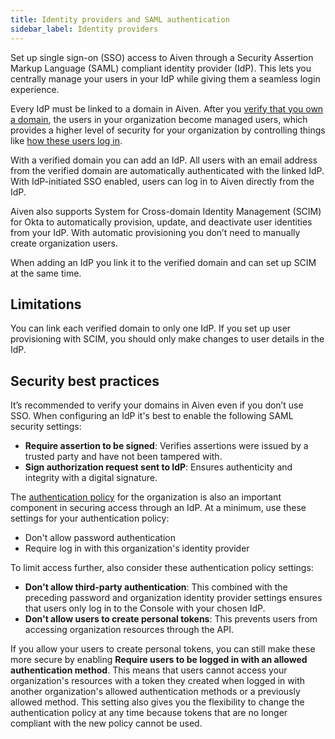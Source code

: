 ```yaml
---
title: Identity providers and SAML authentication
sidebar_label: Identity providers
---
```


Set up single sign-on (SSO) access to Aiven through a Security Assertion Markup Language (SAML) compliant identity provider (IdP). This lets you centrally manage your users in your IdP while giving them a seamless login experience.

Every IdP must be linked to a domain in Aiven. After you
[verify that you own a domain](/docs/platform/howto/manage-domains), the users in your
organization become managed users, which provides a higher level of security for your
organization by controlling things like
[how these users log in](/docs/platform/howto/set-authentication-policies).

With a verified domain you can add an IdP. All users with an email address from
the verified domain are automatically authenticated with the linked IdP. With
IdP-initiated SSO enabled, users can log in to Aiven directly from the IdP.

Aiven also supports System for Cross-domain Identity Management (SCIM) for Okta to automatically
provision, update, and deactivate user identities from your IdP.
With automatic provisioning you don’t need to manually create organization users.

When adding an IdP you link it to the verified domain
and can set up SCIM at the same time.

## Limitations

You can link each verified domain to only one IdP. If you set up user provisioning with
SCIM, you should only make changes to user details in the IdP.

## Security best practices

It’s recommended to verify your domains in Aiven even if you don’t use SSO. When
configuring an IdP it's best to enable the following SAML security settings:

- **Require assertion to be signed**: Verifies assertions were issued by a trusted party
  and have not been tampered with.
- **Sign authorization request sent to IdP**: Ensures authenticity and integrity with a
  digital signature.

The [authentication policy](/docs/platform/howto/set-authentication-policies) for the
organization is also an important component in securing access through an IdP. At a
minimum, use these settings for your authentication policy:

- Don't allow password authentication
- Require log in with this organization's identity provider

To limit access further, also consider these authentication policy settings:

- **Don't allow third-party authentication**: This combined with the preceding password and
  organization identity provider settings ensures that users only log in to the Console
  with your chosen IdP.
- **Don't allow users to create personal tokens**: This prevents users from accessing
  organization resources through the API.

If you allow your users to create personal tokens, you can still make these more
secure by enabling **Require users to be logged in with an allowed
authentication method**. This means that users cannot access your organization's
resources with a token they created when logged in with another organization's
allowed authentication methods or a previously allowed method.
This setting also gives you the flexibility to change the authentication policy at any
time because tokens that are no longer compliant with the new policy cannot be used.
